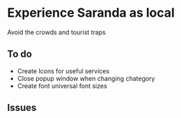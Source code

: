 # Experience Saranda as local

Avoid the crowds and tourist traps

## To do

- Create Icons for useful services
- Close popup window when changing chategory
- Create font universal font sizes

## Issues

